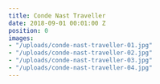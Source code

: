 ```yaml
---
title: Conde Nast Traveller
date: 2018-09-01 00:01:00 Z
position: 0
images:
- "/uploads/conde-nast-traveller-01.jpg"
- "/uploads/conde-nast-traveller-02.jpg"
- "/uploads/conde-nast-traveller-03.jpg"
- "/uploads/conde-nast-traveller-04.jpg"
---
```



